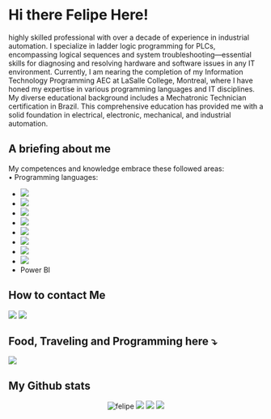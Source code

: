 # Hi there Felipe Here!
highly skilled professional with over a decade of experience in industrial automation. I specialize in ladder logic programming for PLCs, encompassing logical sequences and system troubleshooting—essential skills for diagnosing and resolving hardware and software issues in any IT environment. Currently, I am nearing the completion of my Information Technology Programming AEC at LaSalle College, Montreal, where I have honed my expertise in various programming languages and IT disciplines.
My diverse educational background includes a Mechatronic Technician certification in Brazil. This comprehensive education has provided me with a solid foundation in electrical, electronic, mechanical, and industrial automation.

## A briefing about me
My competences and knowledge embrace these followed areas:<br>
•	Programming languages:<br>
- ![](https://img.shields.io/badge/JavaScript-F7DF1E?style=for-the-badge&logo=javascript&logoColor=black)<br>
- ![](https://img.shields.io/badge/Python-3776AB?style=for-the-badge&logo=python&logoColor=white)<br>
- ![](https://img.shields.io/badge/MySQL-00000F?style=for-the-badge&logo=mysql&logoColor=white)<br>
- ![](https://img.shields.io/badge/Java-ED8B00?style=for-the-badge&logo=openjdk&logoColor=white)<br>
- ![](https://img.shields.io/badge/C%23-239120?style=for-the-badge&logo=c-sharp&logoColor=white)<br>
- ![](https://img.shields.io/badge/PHP-777BB4?style=for-the-badge&logo=php&logoColor=white)<br>
- ![](https://img.shields.io/badge/HTML5-E34F26?style=for-the-badge&logo=html5&logoColor=white)<br>
- ![](https://img.shields.io/badge/CSS3-1572B6?style=for-the-badge&logo=css3&logoColor=white)<br>
- Power BI<br>

## How to contact Me
[![](https://img.shields.io/badge/Gmail-D14836?style=for-the-badge&logo=gmail&logoColor=white)](mailto:feeoliveirasantoss@gmail.com)
[![](https://img.shields.io/badge/LinkedIn-0077B5?style=for-the-badge&logo=linkedin&logoColor=white)](https://www.linkedin.com/in/felipe-oliveira-dos-santos-2612f88/)

## Food, Traveling and Programming here ⤵️
[![](https://img.shields.io/badge/Instagram-E4405F?style=for-the-badge&logo=instagram&logoColor=white)](https://www.instagram.com/feeoliveira.oficial/)

## My Github stats
<center>
  
  ![felipe](https://github-readme-stats.vercel.app/api?username=feeoliveira-oficial&theme=dracula&show_icons=true)
  ![](https://github-profile-summary-cards.vercel.app/api/cards/profile-details?username=feeoliveira-oficial)
  ![](https://github-profile-summary-cards.vercel.app/api/cards/stats?username=feeoliveira-oficial)
  ![](https://github-profile-summary-cards.vercel.app/api/cards/repos-per-language?username=feeoliveira-oficial)
</center>
